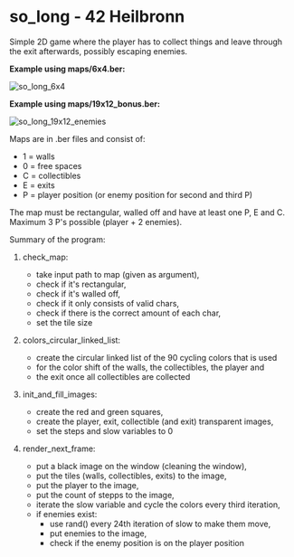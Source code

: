 # so_long - 42 Heilbronn
Simple 2D game where the player has to collect things and
leave through the exit afterwards, possibly escaping enemies.

**Example using maps/6x4.ber:**

![so_long_6x4](https://user-images.githubusercontent.com/93228604/143488066-17dd5edb-9e3e-4420-a585-84d5b1fd209a.gif)


**Example using maps/19x12_bonus.ber:**

![so_long_19x12_enemies](https://user-images.githubusercontent.com/93228604/143488086-7f1f7a85-33c7-4772-b5ff-65299983ab27.gif)

Maps are in .ber files and consist of:

- 1 = walls
- 0 = free spaces
- C = collectibles
- E = exits
- P = player position (or enemy position for second and third P)


The map must be rectangular, walled off and have at least one P, E and C.
Maximum 3 P's possible (player + 2 enemies).

Summary of the program:

1.	check_map:
	- take input path to map (given as argument),
	- check if it's rectangular,
	- check if it's walled off,
	- check if it only consists of valid chars,
	- check if there is the correct amount of each char,
	- set the tile size

2.	colors_circular_linked_list:
	- create the circular linked list of the 90 cycling colors that is used
	- for the color shift of the walls, the collectibles, the player and
	- the exit once all collectibles are collected

3.	init_and_fill_images:
	- create the red and green squares,
	- create the player, exit, collectible (and exit) transparent images,
	- set the steps and slow variables to 0

4.	render_next_frame:
	- put a black image on the window (cleaning the window),
	- put the tiles (walls, collectibles, exits) to the image,
	- put the player to the image,
	- put the count of stepps to the image,
	- iterate the slow variable and cycle the colors every third iteration,
	- if enemies exist:
		- use rand() every 24th iteration of slow to make them move,
		- put enemies to the image,
		- check if the enemy position is on the player position

